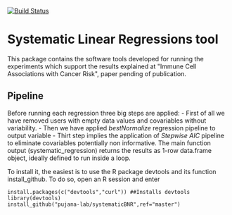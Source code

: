 [![Build Status](https://travis-ci.org/lpalomerol/inmuneAssociation.svg?branch=master)](https://travis-ci.org/lpalomerol/inmuneAssociation)

# Systematic Linear Regressions tool

This package contains the software tools developed for running the experiments which support the results explained at "Immune Cell Associations with Cancer Risk", paper pending of publication.

## Pipeline

  Before running  each regression three big steps are applied: 
    - First of all we have removed users with empty data values and covariables without variability.
    - Then we have applied *bestNormalize* regression pipeline to output variable
    - Thirt step implies the application of *Stepwise AIC* pipeline to eliminate covariables potentially non informative.
  The main function output (systematic_regression) returns the results as 1-row data.frame object, ideally defined to run inside a loop.
  
  
  
To install it, the easiest is to use the R package devtools and its function install_github. To do so, open an R session and enter

```
install.packages(c("devtools","curl")) ##Installs devtools 
library(devtools)
install_github("pujana-lab/systematicBNR",ref="master")
```